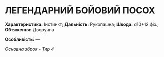 ﻿# ЛЕГЕНДАРНИЙ БОЙОВИЙ ПОСОХ

**Характеристика:** Інстинкт; **Дальність:** Рукопашна; **Шкода:** d10+12 фіз.; **Обтяження:** Дворучна

**Особливість:** —

*Основна зброя - Тир 4*